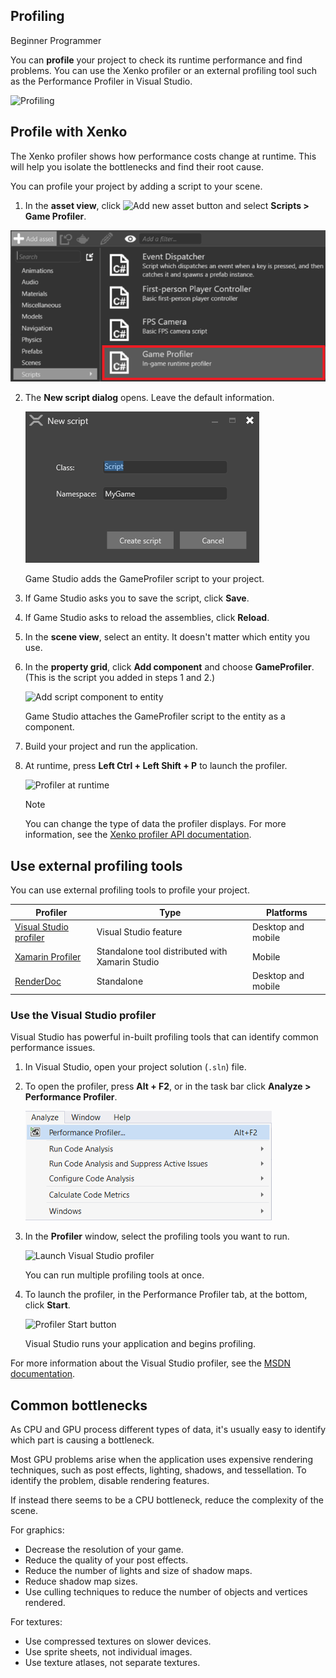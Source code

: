 ## Profiling

<span class="label label-doc-level">Beginner</span>
<span class="label label-doc-audience">Programmer</span>

You can **profile** your project to check its runtime performance and find problems. You can use the Xenko profiler or an external profiling tool such as the Performance Profiler in Visual Studio.

![Profiling](media/profiling.png)

## Profile with Xenko

The Xenko profiler shows how performance costs change at runtime. This will help you isolate the bottlenecks and find their root cause.

You can profile your project by adding a script to your scene.

1. In the **asset view**, click ![Add new asset button](media/profiling-add-new-asset-button.png) and select **Scripts > Game Profiler**.

 ![Add Game Profiler script](media/profiling-add-game-profiler-script.png)

2. The **New script dialog** opens. Leave the default information.

    ![New script](media/game-profiler-script-wizard.png)

    Game Studio adds the GameProfiler script to your project.

3. If Game Studio asks you to save the script, click **Save**.

4. If Game Studio asks to reload the assemblies, click **Reload**.

5. In the **scene view**, select an entity. It doesn't matter which entity you use.

6. In the **property grid**, click **Add component** and choose **GameProfiler**. (This is the script you added in steps 1 and 2.)

    ![Add script component to entity](media/profiling-add-game-profiler-script-component.png)

    Game Studio attaches the GameProfiler script to the entity as a component.

7. Build your project and run the application.

8. At runtime, press **Left Ctrl + Left Shift + P** to launch the profiler.

    ![Profiler at runtime](media/profiling-profiler-at-runtime.png)

    >[!Note]
    >You can change the type of data the profiler displays. For more information, see the [Xenko profiler API documentation](xref:SiliconStudio.Core.Diagnostics.Profiler).

## Use external profiling tools

You can use external profiling tools to profile your project.

| Profiler | Type | Platforms |
| ---- | ---- | -----|
| [Visual Studio profiler](https://msdn.microsoft.com/en-us/library/mt210448.aspx) | Visual Studio feature | Desktop and mobile |
| [Xamarin Profiler](https://www.xamarin.com/profiler) | Standalone tool distributed with Xamarin Studio | Mobile |
| [RenderDoc](https://renderdoc.org/builds) | Standalone | Desktop and mobile |

### Use the Visual Studio profiler
Visual Studio has powerful in-built profiling tools that can identify common performance issues.

1. In Visual Studio, open your project solution (`.sln`) file.

2. To open the profiler, press **Alt + F2**, or in the task bar click **Analyze > Performance Profiler**.

    ![Launch Visual Studio profiler](media/profiling-profiling-in-visual-studio-start-profiler.png)

3. In the **Profiler** window, select the profiling tools you want to run.

    ![Launch Visual Studio profiler](media/profiling-profiling-in-visual-studio-gpu-cpu-profiling-launch.png)

    You can run multiple profiling tools at once.

4. To launch the profiler, in the Performance Profiler tab, at the bottom, click **Start**. 
   
   ![Profiler Start button](media/profiler-start-button.png)
    
    Visual Studio runs your application and begins profiling.

For more information about the Visual Studio profiler, see the [MSDN documentation](https://msdn.microsoft.com/en-us/library/mt210448.aspx).

## Common bottlenecks

As CPU and GPU process different types of data, it's usually easy to identify which part is causing a bottleneck.

Most GPU problems arise when the application uses expensive rendering techniques, such as post effects, lighting, shadows, and tessellation. To identify the problem, disable rendering features. 

If instead there seems to be a CPU bottleneck, reduce the complexity of the scene.

For graphics:

* Decrease the resolution of your game.
* Reduce the quality of your post effects.
* Reduce the number of lights and size of shadow maps.
* Reduce shadow map sizes.
* Use culling techniques to reduce the number of objects and vertices rendered.

For textures:

* Use compressed textures on slower devices.
* Use sprite sheets, not individual images.
* Use texture atlases, not separate textures.